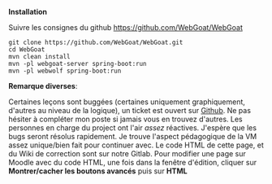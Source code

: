 **Installation**

Suivre les consignes du github https://github.com/WebGoat/WebGoat

	
	git clone https://github.com/WebGoat/WebGoat.git
    cd WebGoat
	mvn clean install
	mvn -pl webgoat-server spring-boot:run
	mvn -pl webwolf spring-boot:run

**Remarque diverses**:

Certaines leçons sont buggées (certaines uniquement graphiquement, d'autres au niveau de la logique), un ticket est ouvert sur [Github](https://github.com/WebGoat/WebGoat/issues/619).
Ne pas hésiter à compléter mon poste si jamais vous en trouvez d'autres. 
Les personnes en charge du project ont l'air *assez* réactives.
J'espère que les bugs seront résolus rapidement.
Je trouve l'aspect pédagogique de la VM assez unique/bien fait pour continuer avec.
Le code HTML de cette page, et du Wiki de correction sont sur notre Gitlab. 
Pour modifier une page sur Moodle avec du code HTML, une fois dans la fenêtre d'édition, cliquer sur **Montrer/cacher les boutons avancés** puis sur **HTML**